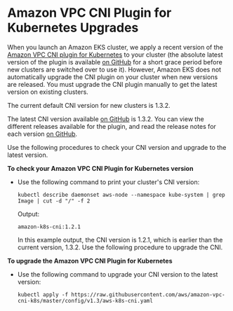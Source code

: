 # Amazon VPC CNI Plugin for Kubernetes Upgrades<a name="cni-upgrades"></a>

When you launch an Amazon EKS cluster, we apply a recent version of the [Amazon VPC CNI plugin for Kubernetes](https://github.com/aws/amazon-vpc-cni-k8s) to your cluster \(the absolute latest version of the plugin is available [on GitHub](https://github.com/aws/amazon-vpc-cni-k8s/releases) for a short grace period before new clusters are switched over to use it\)\. However, Amazon EKS does not automatically upgrade the CNI plugin on your cluster when new versions are released\. You must upgrade the CNI plugin manually to get the latest version on existing clusters\.

The current default CNI version for new clusters is 1\.3\.2\.

The latest CNI version available [on GitHub](https://github.com/aws/amazon-vpc-cni-k8s/releases) is 1\.3\.2\. You can view the different releases available for the plugin, and read the release notes for each version [on GitHub](https://github.com/aws/amazon-vpc-cni-k8s/releases)\.

Use the following procedures to check your CNI version and upgrade to the latest version\.

**To check your Amazon VPC CNI Plugin for Kubernetes version**
+ Use the following command to print your cluster's CNI version:

  ```
  kubectl describe daemonset aws-node --namespace kube-system | grep Image | cut -d "/" -f 2
  ```

  Output:

  ```
  amazon-k8s-cni:1.2.1
  ```

  In this example output, the CNI version is 1\.2\.1, which is earlier than the current version, 1\.3\.2\. Use the following procedure to upgrade the CNI\.

**To upgrade the Amazon VPC CNI Plugin for Kubernetes**
+ Use the following command to upgrade your CNI version to the latest version:

  ```
  kubectl apply -f https://raw.githubusercontent.com/aws/amazon-vpc-cni-k8s/master/config/v1.3/aws-k8s-cni.yaml
  ```